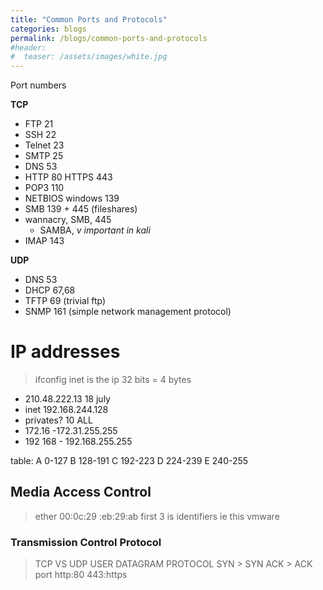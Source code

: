 ```yaml
---
title: "Common Ports and Protocols"
categories: blogs
permalink: /blogs/common-ports-and-protocols
#header:
#  teaser: /assets/images/white.jpg
---
```


Port numbers

**TCP**
* FTP 21
* SSH 22
* Telnet 23
* SMTP 25
* DNS 53
* HTTP 80 HTTPS 443
* POP3 110
* NETBIOS windows 139
* SMB 139 + 445 (fileshares)
* wannacry, SMB, 445
	* SAMBA, _v important in kali_
* IMAP 143

**UDP**
* DNS 53
* DHCP 67,68
* TFTP 69 (trivial ftp)
* SNMP 161 (simple network management protocol)

# IP addresses
> ifconfig
> inet is the ip
> 32 bits = 4 bytes
-   210.48.222.13 18 july
-   inet 192.168.244.128
- privates? 10 ALL
- 172.16 -172.31.255.255
- 192 168 - 192.168.255.255

table:
A 0-127
B 128-191
C 192-223
D 224-239
E 240-255
## Media Access Control
>ether 00:0c:29     :eb:29:ab
>first 3 is identifiers
>ie this vmware
### Transmission Control Protocol
> TCP VS UDP
>  USER DATAGRAM PROTOCOL
>  SYN > SYN ACK > ACK
>  port http:80 443:https
>  
####
#####
######